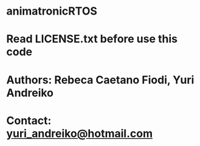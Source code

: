 # animatronicRTOS

# Read LICENSE.txt before use this code
# Authors: Rebeca Caetano Fiodi, Yuri Andreiko
# Contact: yuri_andreiko@hotmail.com 